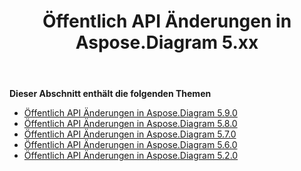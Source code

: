 ﻿---
title: Öffentlich API Änderungen in Aspose.Diagram 5.xx
type: docs
weight: 40
url: /de/net/public-api-changes-in-aspose-diagram-5-x-x/
---
**Dieser Abschnitt enthält die folgenden Themen**
- [Öffentlich API Änderungen in Aspose.Diagram 5.9.0](/diagram/de/net/public-api-changes-in-aspose-diagram-5-9-0/)
- [Öffentlich API Änderungen in Aspose.Diagram 5.8.0](/diagram/de/net/public-api-changes-in-aspose-diagram-5-8-0/)
- [Öffentlich API Änderungen in Aspose.Diagram 5.7.0](/diagram/de/net/public-api-changes-in-aspose-diagram-5-7-0/)
- [Öffentlich API Änderungen in Aspose.Diagram 5.6.0](/diagram/de/net/public-api-changes-in-aspose-diagram-5-6-0/)
- [Öffentlich API Änderungen in Aspose.Diagram 5.2.0](/diagram/de/net/public-api-changes-in-aspose-diagram-5-2-0/)
